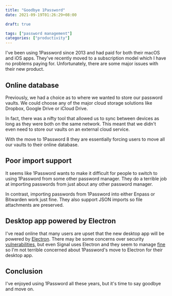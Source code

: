 ```yaml
---
title: "Goodbye 1Password"
date: 2021-09-19T01:26:29+08:00

draft: true

tags: ["password management"]
categories: ["productivity"]
---
```


I've been using 1Password since 2013 and had paid for both their macOS and iOS apps. They've recently moved to a subscription model which I have no problems paying for. Unfortunately, there are some major issues with their new product. 

## Online database

Previously, we had a choice as to where we wanted to store our password vaults. We could choose any of the major cloud storage solutions like Dropbox, Google Drive or iCloud Drive. 

In fact, there was a nifty tool that allowed us to sync between devices as long as they were both on the same network. This meant that we didn't even need to store our vaults on an external cloud service. 

With the move to 1Password 8 they are essentially forcing users to move all our vaults to their online database. 

## Poor import support 

It seems like 1Password wants to make it difficult for people to switch to using 1Password from some other password manager. They do a terrible job at importing passwords from just about any other password manager. 

In contrast, importing passwords from 1Password into either Enpass or Bitwarden work just fine. They also support JSON imports so file attachments are preserved. 

## Desktop app powered by Electron

I've read online that many users are upset that the new desktop app will be powered by [Electron](https://www.electronjs.org/). There may be some concerns over security [vulnerabilities](https://www.cyberscoop.com/electron-remote-code-execution-xss-slack-skype/), but even Signal uses Electron and they seem to manage [fine](https://www.theregister.com/2018/05/14/electron_xss_vulnerability_cve_2018_1000136/) so I'm not terrible concerned about 1Password's move to Electron for their desktop app. 

## Conclusion

I've enjoyed using 1Password all these years, but it's time to say goodbye and move on. 
